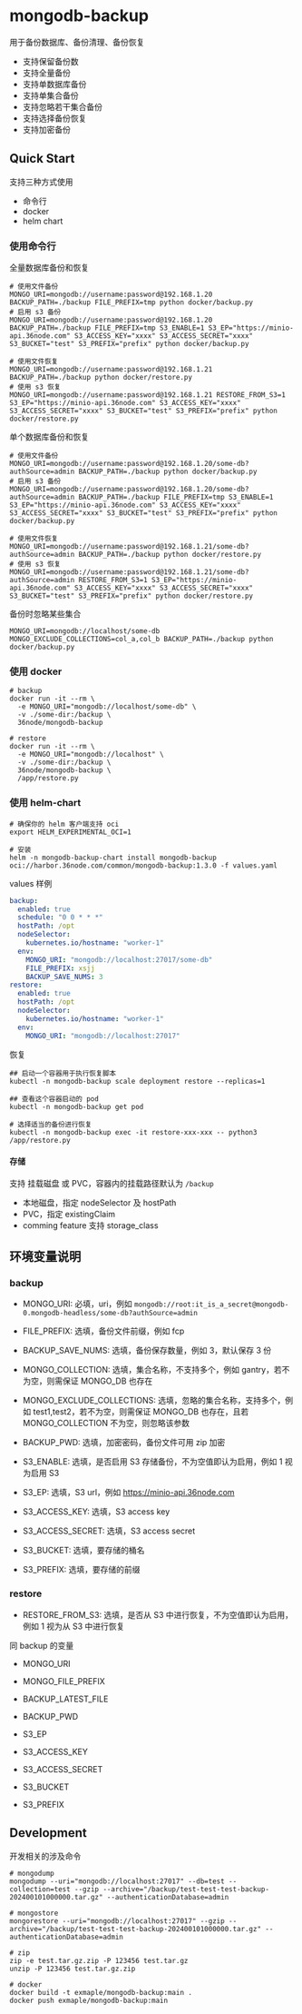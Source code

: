 # mongodb-backup

用于备份数据库、备份清理、备份恢复

- 支持保留备份数
- 支持全量备份
- 支持单数据库备份
- 支持单集合备份
- 支持忽略若干集合备份
- 支持选择备份恢复
- 支持加密备份

## Quick Start

支持三种方式使用

- 命令行
- docker
- helm chart

### 使用命令行

全量数据库备份和恢复

```shell
# 使用文件备份
MONGO_URI=mongodb://username:password@192.168.1.20 BACKUP_PATH=./backup FILE_PREFIX=tmp python docker/backup.py
# 启用 s3 备份
MONGO_URI=mongodb://username:password@192.168.1.20 BACKUP_PATH=./backup FILE_PREFIX=tmp S3_ENABLE=1 S3_EP="https://minio-api.36node.com" S3_ACCESS_KEY="xxxx" S3_ACCESS_SECRET="xxxx" S3_BUCKET="test" S3_PREFIX="prefix" python docker/backup.py

# 使用文件恢复
MONGO_URI=mongodb://username:password@192.168.1.21 BACKUP_PATH=./backup python docker/restore.py
# 使用 s3 恢复
MONGO_URI=mongodb://username:password@192.168.1.21 RESTORE_FROM_S3=1 S3_EP="https://minio-api.36node.com" S3_ACCESS_KEY="xxxx" S3_ACCESS_SECRET="xxxx" S3_BUCKET="test" S3_PREFIX="prefix" python docker/restore.py
```

单个数据库备份和恢复

```shell
# 使用文件备份
MONGO_URI=mongodb://username:password@192.168.1.20/some-db?authSource=admin BACKUP_PATH=./backup python docker/backup.py
# 启用 s3 备份
MONGO_URI=mongodb://username:password@192.168.1.20/some-db?authSource=admin BACKUP_PATH=./backup FILE_PREFIX=tmp S3_ENABLE=1 S3_EP="https://minio-api.36node.com" S3_ACCESS_KEY="xxxx" S3_ACCESS_SECRET="xxxx" S3_BUCKET="test" S3_PREFIX="prefix" python docker/backup.py

# 使用文件恢复
MONGO_URI=mongodb://username:password@192.168.1.21/some-db?authSource=admin BACKUP_PATH=./backup python docker/restore.py
# 使用 s3 恢复
MONGO_URI=mongodb://username:password@192.168.1.21/some-db?authSource=admin RESTORE_FROM_S3=1 S3_EP="https://minio-api.36node.com" S3_ACCESS_KEY="xxxx" S3_ACCESS_SECRET="xxxx" S3_BUCKET="test" S3_PREFIX="prefix" python docker/restore.py
```

备份时忽略某些集合

```shell
MONGO_URI=mongodb://localhost/some-db MONGO_EXCLUDE_COLLECTIONS=col_a,col_b BACKUP_PATH=./backup python docker/backup.py
```

### 使用 docker

```shell
# backup
docker run -it --rm \
  -e MONGO_URI="mongodb://localhost/some-db" \
  -v ./some-dir:/backup \
  36node/mongodb-backup

# restore
docker run -it --rm \
  -e MONGO_URI="mongodb://localhost" \
  -v ./some-dir:/backup \
  36node/mongodb-backup \
  /app/restore.py
```

### 使用 helm-chart

```shell
# 确保你的 helm 客户端支持 oci
export HELM_EXPERIMENTAL_OCI=1

# 安装
helm -n mongodb-backup-chart install mongodb-backup oci://harbor.36node.com/common/mongodb-backup:1.3.0 -f values.yaml
```

values 样例

```yaml
backup:
  enabled: true
  schedule: "0 0 * * *"
  hostPath: /opt
  nodeSelector:
    kubernetes.io/hostname: "worker-1"
  env:
    MONGO_URI: "mongodb://localhost:27017/some-db"
    FILE_PREFIX: xsjj
    BACKUP_SAVE_NUMS: 3
restore:
  enabled: true
  hostPath: /opt
  nodeSelector:
    kubernetes.io/hostname: "worker-1"
  env:
    MONGO_URI: "mongodb://localhost:27017"
```

恢复

```shell
## 启动一个容器用于执行恢复脚本
kubectl -n mongodb-backup scale deployment restore --replicas=1

## 查看这个容器启动的 pod
kubectl -n mongodb-backup get pod

# 选择适当的备份进行恢复
kubectl -n mongodb-backup exec -it restore-xxx-xxx -- python3 /app/restore.py
```

#### 存储

支持 挂载磁盘 或 PVC，容器内的挂载路径默认为 `/backup`

- 本地磁盘，指定 nodeSelector 及 hostPath
- PVC，指定 existingClaim
- comming feature 支持 storage_class

## 环境变量说明

### backup

- MONGO_URI: 必填，uri，例如 `mongodb://root:it_is_a_secret@mongodb-0.mongodb-headless/some-db?authSource=admin`
- FILE_PREFIX: 选填，备份文件前缀，例如 fcp
- BACKUP_SAVE_NUMS: 选填，备份保存数量，例如 3，默认保存 3 份
- MONGO_COLLECTION: 选填，集合名称，不支持多个，例如 gantry，若不为空，则需保证 MONGO_DB 也存在
- MONGO_EXCLUDE_COLLECTIONS: 选填，忽略的集合名称，支持多个，例如 test1,test2，若不为空，则需保证 MONGO_DB 也存在，且若 MONGO_COLLECTION 不为空，则忽略该参数
- BACKUP_PWD: 选填，加密密码，备份文件可用 zip 加密

- S3_ENABLE: 选填，是否启用 S3 存储备份，不为空值即认为启用，例如 1 视为启用 S3
- S3_EP: 选填，S3 url，例如 https://minio-api.36node.com
- S3_ACCESS_KEY: 选填，S3 access key
- S3_ACCESS_SECRET: 选填，S3 access secret
- S3_BUCKET: 选填，要存储的桶名
- S3_PREFIX: 选填，要存储的前缀

### restore

- RESTORE_FROM_S3: 选填，是否从 S3 中进行恢复，不为空值即认为启用，例如 1 视为从 S3 中进行恢复

同 backup 的变量

- MONGO_URI
- MONGO_FILE_PREFIX
- BACKUP_LATEST_FILE
- BACKUP_PWD

- S3_EP
- S3_ACCESS_KEY
- S3_ACCESS_SECRET
- S3_BUCKET
- S3_PREFIX

## Development

开发相关的涉及命令

```shell
# mongodump
mongodump --uri="mongodb://localhost:27017" --db=test --collection=test --gzip --archive="/backup/test-test-test-backup-202400101000000.tar.gz" --authenticationDatabase=admin

# mongostore
mongorestore --uri="mongodb://localhost:27017" --gzip --archive="/backup/test-test-test-backup-202400101000000.tar.gz" --authenticationDatabase=admin

# zip
zip -e test.tar.gz.zip -P 123456 test.tar.gz
unzip -P 123456 test.tar.gz.zip

# docker
docker build -t exmaple/mongodb-backup:main .
docker push exmaple/mongodb-backup:main
```

